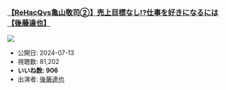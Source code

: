 ### [【ReHacQvs亀山敬司②】売上目標なし!?仕事を好きになるには【後藤達也】](https://www.youtube.com/watch?v=9MghqysVdlg)
[![](https://img.youtube.com/vi/9MghqysVdlg/sddefault.jpg)](https://www.youtube.com/watch?v=9MghqysVdlg)
-   公開日: 2024-07-13
-   視聴数: 81,202
-   **いいね数: 906**
-   出演者: [後藤達也](/rehacq_fan/people/後藤達也 "wikilink")

